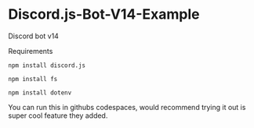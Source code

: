 # Discord.js-Bot-V14-Example
Discord bot v14

Requirements

`npm install discord.js`

`npm install fs`

`npm install dotenv`


You can run this in githubs codespaces, would recommend trying it out is super cool feature they added.

